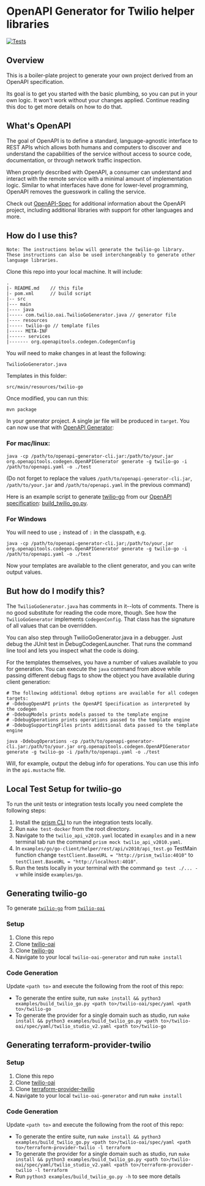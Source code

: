 # OpenAPI Generator for Twilio helper libraries
[![Tests](https://github.com/twilio/twilio-oai-generator/actions/workflows/test.yml/badge.svg)](https://github.com/twilio/twilio-oai-generator/actions/workflows/test.yml)

## Overview
This is a boiler-plate project to generate your own project derived from an OpenAPI specification. 

Its goal is to get you started with the basic plumbing, so you can put in your own logic. It won't work without your changes applied. Continue reading this doc to get more details on how to do that.

## What's OpenAPI
The goal of OpenAPI is to define a standard, language-agnostic interface to REST APIs which allows both humans and computers to discover and understand the capabilities of the service without access to source code, documentation, or through network traffic inspection.

When properly described with OpenAPI, a consumer can understand and interact with the remote service with a minimal amount of implementation logic. Similar to what interfaces have done for lower-level programming, OpenAPI removes the guesswork in calling the service.

Check out [OpenAPI-Spec](https://github.com/OAI/OpenAPI-Specification) for additional information about the OpenAPI project, including additional libraries with support for other languages and more.

## How do I use this?
`Note: The instructions below will generate the twilio-go library. These instructions can also be used interchangeably to generate other language libraries.`

Clone this repo into your local machine. It will include:

```
.
|- README.md    // this file
|- pom.xml      // build script
|-- src
|--- main
|---- java
|----- com.twilio.oai.TwilioGoGenerator.java // generator file
|---- resources
|----- twilio-go // template files
|----- META-INF
|------ services
|------- org.openapitools.codegen.CodegenConfig
```

You _will_ need to make changes in at least the following:

`TwilioGoGenerator.java`

Templates in this folder:

`src/main/resources/twilio-go`

Once modified, you can run this:

```
mvn package
```

In your generator project. A single jar file will be produced in `target`. You can now use that with [OpenAPI Generator](https://openapi-generator.tech):

### For mac/linux:
```
java -cp /path/to/openapi-generator-cli.jar:/path/to/your.jar org.openapitools.codegen.OpenAPIGenerator generate -g twilio-go -i /path/to/openapi.yaml -o ./test
```

(Do not forget to replace the values `/path/to/openapi-generator-cli.jar`, `/path/to/your.jar` and `/path/to/openapi.yaml` in the previous command)

Here is an example script to generate [twilio-go](https://github.com/twilio/twilio-go) from our [OpenAPI specification](https://github.com/twilio/twilio-oai): [build_twilio_go.py](./examples/build_twilio_go.py).

### For Windows
You will need to use `;` instead of `:` in the classpath, e.g.
```
java -cp /path/to/openapi-generator-cli.jar;/path/to/your.jar org.openapitools.codegen.OpenAPIGenerator generate -g twilio-go -i /path/to/openapi.yaml -o ./test
```

Now your templates are available to the client generator, and you can write output values.

## But how do I modify this?
The `TwilioGoGenerator.java` has comments in it--lots of comments.  There is no good substitute for reading the code more, though.  See how the `TwilioGoGenerator` implements `CodegenConfig`. That class has the signature of all values that can be overridden.

You can also step through TwilioGoGenerator.java in a debugger.  Just debug the JUnit test in DebugCodegenLauncher. That runs the command line tool and lets you inspect what the code is doing.

For the templates themselves, you have a number of values available to you for generation. You can execute the `java` command from above while passing different debug flags to show the object you have available during client generation:

```
# The following additional debug options are available for all codegen targets:
# -DdebugOpenAPI prints the OpenAPI Specification as interpreted by the codegen
# -DdebugModels prints models passed to the template engine
# -DdebugOperations prints operations passed to the template engine
# -DdebugSupportingFiles prints additional data passed to the template engine

java -DdebugOperations -cp /path/to/openapi-generator-cli.jar:/path/to/your.jar org.openapitools.codegen.OpenAPIGenerator generate -g twilio-go -i /path/to/openapi.yaml -o ./test
```

Will, for example, output the debug info for operations.
You can use this info in the `api.mustache` file.

## Local Test Setup for twilio-go
To run the unit tests or integration tests locally you need complete the following steps:
1. Install the [prism CLI](https://meta.stoplight.io/docs/prism/docs/getting-started/01-installation.md) to run the integration tests locally.
2. Run `make test-docker` from the root directory.
3. Navigate to the `twilio_api_v2010.yaml` located in `examples` and in a new terminal tab run the command `prism mock twilio_api_v2010.yaml`.
4. In `examples/go/go-client/helper/rest/api/v2010/api_test.go` TestMain function change `testClient.BaseURL = "http://prism_twilio:4010"` to `testClient.BaseURL = "http://localhost:4010"`.
5. Run the tests locally in your terminal with the command `go test ./... -v` while inside `examples/go`.

## Generating twilio-go

To generate [`twilio-go`](https://github.com/twilio/twilio-go) from [`twilio-oai`](https://github.com/twilio/twilio-oai)

### Setup

1. Clone this repo
2. Clone [twilio-oai](https://github.com/twilio/twilio-oai)
3. Clone [twilio-go](https://github.com/twilio/twilio-go)
4. Navigate to your local `twilio-oai-generator` and run `make install`

### Code Generation

Update `<path to>` and execute the following from the root of this repo:

* To generate the entire suite, run `make install && python3 examples/build_twilio_go.py <path to>/twilio-oai/spec/yaml <path to>/twilio-go`
* To generate the provider for a single domain such as studio, run `make install && python3 examples/build_twilio_go.py <path to>/twilio-oai/spec/yaml/twilio_studio_v2.yaml <path to>/twilio-go`

## Generating terraform-provider-twilio

### Setup

1. Clone this repo
2. Clone [twilio-oai](https://github.com/twilio/twilio-oai)
3. Clone [terraform-provider-twilio](https://github.com/twilio/terraform-provider-twilio)
4. Navigate to your local `twilio-oai-generator` and run `make install`

### Code Generation

Update `<path to>` and execute the following from the root of this repo:

* To generate the entire suite, run `make install && python3 examples/build_twilio_go.py <path to>/twilio-oai/spec/yaml <path to>/terraform-provider-twilio -l terraform`
* To generate the provider for a single domain such as studio, run `make install && python3 examples/build_twilio_go.py <path to>/twilio-oai/spec/yaml/twilio_studio_v2.yaml <path to>/terraform-provider-twilio -l terraform`
* Run `python3 examples/build_twilio_go.py -h` to see more details
